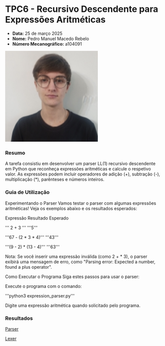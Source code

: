 # TPC6 - Recursivo Descendente para Expressões Aritméticas
- **Data:** 25 de março 2025
- **Nome:** Pedro Manuel Macedo Rebelo
- **Número Mecanográfico:** a104091
<img src="../foto.png" alt="foto" width="300">

### Resumo 
A tarefa consistiu em desenvolver um parser LL(1) recursivo descendente em Python que reconheça expressões aritméticas e calcule o respetivo valor. As expressões podem incluir operadores de adição (+), subtração (-), multiplicação (*), parênteses e números inteiros.

### Guia de Utilização
Experimentando o Parser
Vamos testar o parser com algumas expressões aritméticas! Veja os exemplos abaixo e os resultados esperados:

Expressão
Resultado Esperado

''' 2 + 3 '''
'''5'''

'''67 - (2 * 3 * 4)'''
'''43'''

'''(9 - 2) * (13 - 4)'''
'''63'''


Nota: Se você inserir uma expressão inválida (como 2 + * 3), o parser exibirá uma mensagem de erro, como "Parsing error: Expected a number, found a plus operator".

Como Executar o Programa
Siga estes passos para usar o parser:

Execute o programa com o comando:

'''python3 expression_parser.py'''


Digite uma expressão aritmética quando solicitado pelo programa.


### Resultados
[Parser](parser.py)

[Lexer](token.py)
